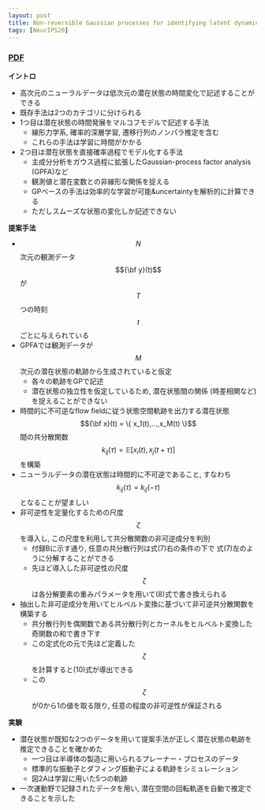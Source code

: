 ```yaml
---
layout: post
title: Non-reversible Gaussian processes for identifying latent dynamical structure in neural data
tags: [NeurIPS20]
---
```


### [PDF](https://papers.nips.cc/paper/2020/hash/6d79e030371e47e6231337805a7a2685-Abstract.html)
**イントロ**
- 高次元のニューラルデータは低次元の潜在状態の時間変化で記述することができる
- 既存手法は2つのカテゴリに分けられる
- 1つ目は潜在状態の時間発展をマルコフモデルで記述する手法
  - 線形力学系, 確率的深層学習, 遷移行列のノンパラ推定を含む
  - これらの手法は学習に時間がかかる
- 2つ目は潜在状態を直接確率過程でモデル化する手法
  - 主成分分析をガウス過程に拡張したGaussian-process factor analysis (GPFA)など
  - 観測値と潜在変数との非線形な関係を捉える
  - GPベースの手法は効率的な学習が可能&uncertaintyを解析的に計算できる
  - ただしスムーズな状態の変化しか記述できない

**提案手法**
- $$N$$次元の観測データ $${\bf y}(t)$$が $$T$$つの時刻 $$t$$ごとに与えられている
- GPFAでは観測データが$$M$$次元の潜在状態の軌跡から生成されていると仮定
  - 各々の軌跡をGPで記述
  - 潜在状態の独立性を仮定しているため, 潜在状態間の関係 (時差相関など)を捉えることができない
- 時間的に不可逆なflow fieldに従う状態空間軌跡を出力する潜在状態 $${\bf x}(t) = \{ x_1(t),...,x_M(t) \}$$間の共分散関数 $$k_{ij}(\tau)=\mathbb{E}[x_i(t),x_j(t+\tau)]$$を構築
- ニューラルデータの潜在状態は時間的に不可逆であること, すなわち $$k_{ij}(\tau)=k_{ij}(-\tau)$$となることが望ましい
- 非可逆性を定量化するための尺度 $$\zeta$$を導入し, この尺度を利用して共分散関数の非可逆成分を判別
  - 付録Bに示す通り, 任意の共分散行列は式(7)右の条件の下で 式(7)左のように分解することができる
  - 先ほど導入した非可逆性の尺度 $$\zeta$$は各分解要素の重みパラメータを用いて(8)式で書き換えられる
- 抽出した非可逆成分を用いてヒルベルト変換に基づいて非可逆共分散関数を構築する
  - 共分散行列を偶関数である共分散行列とカーネルをヒルベルト変換した奇関数の和で書き下す 
  - この定式化の元で先ほど定義した $$\zeta$$を計算すると(10)式が導出できる
  - この$$\zeta$$が0から1の値を取る限り, 任意の程度の非可逆性が保証される

**実験**
- 潜在状態が既知な2つのデータを用いて提案手法が正しく潜在状態の軌跡を推定できることを確かめた
  - 一つ目は半導体の製造に用いられるプレーナー・プロセスのデータ
  - 標準的な振動子とダフィング振動子による軌跡をシミュレーション
  - 図2Aは学習に用いた5つの軌跡 
- 一次運動野で記録されたデータを用い, 潜在空間の回転軌道を自動で推定できることを示した
 

